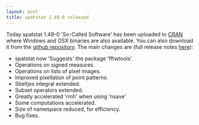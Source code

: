 ```yaml
---
layout: post
title: spatstat 1.49-0 released
---
```


Today spatstat 1.49-0 'So-Called Software' has been uploaded to
[CRAN](http://www.cran.r-project.org/web/packages/spatstat/) where
Windows and OSX binaries are also available. You can also download it
from the [github
repository](https://github.com/spatstat/spatstat/releases/tag/v1.49-0).
The main changes are (full release notes
[here](releasenotes/spatstat-1.49-0.html)):

* spatstat now 'Suggests' the package 'fftwtools'.
* Operations on signed measures.
* Operations on lists of pixel images.
* Improved pixellation of point patterns.
* Stieltjes integral extended.
* Subset operators extended.
* Greatly accelerated 'rmh' when using 'nsave'
* Some computations accelerated.
* Size of namespace reduced, for efficiency.
* Bug fixes.
